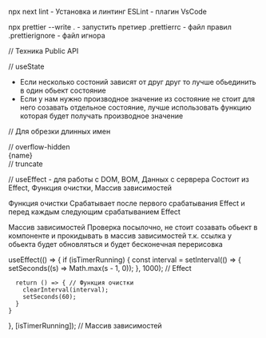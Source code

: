 npx next lint - Установка и линтинг
ESLint - плагин VsCode

npx prettier --write . - запустить претиер
.prettierrc - файл правил
.prettierignore - файл игнора

// Техника Public API

// useState
* Если несколько состоний зависят от друг друг то лучше обьединить в один обьект состояние
* Если у нам нужно производное значение из состояние не стоит для него созавать отдельное состояние, лучше использовать функцию которая будет получать производное значение

// Для обрезки длинных имен
<div className="overflow-hidden"> // overflow-hidden
    <div className=" text-lg leading-tight truncate">{name}</div> // truncate
</div>

// useEffect - для работы с DOM, BOM, Данных с серврера
Состоит из Effect, Функция очистки, Массив зависимостей

Функция очистки
Срабатывает после первого срабатывания Effect и перед каждым следующим срабатыванием Effect

Массив зависимостей
Проверка посылочно, не стоит созавать обьект в компоненте и прокидывать в массив зависимостей
т.к. ссылка у обьекта будет обновляться и будет бесконечная перерисовка

useEffect(() => {
    if (isTimerRunning) {
      const interval = setInterval(() => {
        setSeconds((s) => Math.max(s - 1, 0));
      }, 1000); // Effect

      return () => { // Функция очистки
        clearInterval(interval);
        setSeconds(60);
      }
    }
}, [isTimerRunning]); // Массив зависимостей